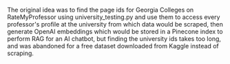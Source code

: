 The original idea was to find the page ids for Georgia Colleges on RateMyProfessor using university_testing.py and use them to access every professor's profile at the university from which data would be scraped, then generate OpenAI embeddings which would be stored in a Pinecone index to perform RAG for an AI chatbot, but finding the university ids takes too long, and was abandoned for a free dataset downloaded from Kaggle instead of scraping.
